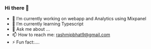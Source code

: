 ### Hi there 👋
- 🔭 I’m currently working on webapp and Analytics using Mixpanel
- 🌱 I’m currently learning Typescript
- 💬 Ask me about ...
- 📫 How to reach me: rashmipbhat9@gmail.com
- ⚡ Fun fact:....
